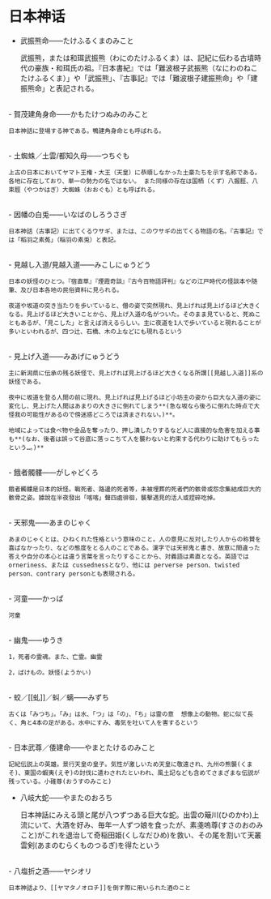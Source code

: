 # 日本神话

- 武振熊命——たけふるくまのみこと
    
    武振熊，または和珥武振熊（わにのたけふるくま）は、記紀に伝わる古墳時代の豪族・和珥氏の祖。『日本書紀』では「難波根子武振熊（なにわのねこたけふるくま）」や「武振熊」、『古事記』では「難波根子建振熊命」や「建振熊命」と表記される。
<br>
- 賀茂建角身命——かもたけつぬみのみこと
    
    日本神話に登場する神である。鴨建角身命とも呼ばれる。
<br>
- 土蜘蛛／土雲/都知久母——つちぐも
    
    上古の日本においてヤマト王権・大王（天皇）に恭順しなかった土豪たちを示す名称である。 各地に存在しており、単一の勢力の名ではない。 また同様の存在は国栖（くず）八握脛、八束脛（やつかはぎ）大蜘蛛（おおぐも）とも呼ばれる。
<br>
- 因幡の白兎——いなばのしろうさぎ
    
    日本神話（古事記）に出てくるウサギ、または、このウサギの出てくる物語の名。『古事記』では「稻羽之素菟」（稲羽の素兎）と表記。
<br>
- 見越し入道/見越入道——みこしにゅうどう
    
    日本の妖怪のひとつ。『宿直草』『煙霞奇談』『古今百物語評判』などの江戸時代の怪談本や随筆、及び日本各地の民俗資料に見られる。
    
    夜道や坂道の突き当たりを歩いていると、僧の姿で突然現れ、見上げれば見上げるほど大きくなる。見上げるほど大きいことから、見上げ入道の名がついた。そのまま見ていると、死ぬこともあるが、「見こした」と言えば消えるらしい。主に夜道を1人で歩いていると現れることが多いといわれるが、四つ辻、石橋、木の上などにも現れるという
<br>
- 見上げ入道——みあげにゅうどう
    
    主に新潟県に伝承の残る妖怪で、見上げれば見上げるほど大きくなる所謂[[見越し入道]]系の妖怪である。
    
    夜中に坂道を登る人間の前に現れ、見上げれば見上げるほど小坊主の姿から巨大な入道の姿に変化し、見上げた人間はあまりの大きさに倒れてしまう**(急な坂なら後ろに倒れた時点で大怪我の可能性があるので傍迷惑どころでは済まされない。)**。
    
    地域によっては食べ物や金品を奪ったり、押し潰したりするなど人に直接的な危害を加える事も**(なお、後者は誤って谷底に落っこちて人を襲わないと約束する代わりに助けてもらったという…。)**
<br>
- 餓者髑髏——がしゃどくろ
    
    餓者髑髏是日本的妖怪。戰死者、路邊的死者等，未被埋葬的死者們的骸骨或怨念集結成巨大的骸骨之姿。據說在半夜發出「喀喀」聲四處徘徊，襲擊遇見的活人或捏碎吃掉。
<br>
- 天邪鬼——あまのじゃく
    
    あまのじゃくとは、ひねくれた性格という意味のこと。人の意見に反対したり人からの称賛を喜ばなかったり、などの態度をとる人のことである。漢字では天邪鬼と書き、故意に間違った答えや自分の本心とは違う言葉を言ったりすることから、対義語は素直となる。英語では orneriness、または cussednessとなり、他には perverse person、twisted person、contrary personとも表現される。
<br>
- 河童——かっぱ
    
    河童
<br>
- 幽鬼——ゆうき
    
    1，死者の霊魂。また、亡霊。幽霊
    
    2，ばけもの。妖怪(ようかい)
<br>
- 蛟／[[虬]]／虯／螭——みずち
    
    古くは「みつち」。「み」は水、「つ」は「の」、「ち」は霊の意  想像上の動物。蛇に似て長く、角と4本の足がある。水中にすみ、毒気を吐いて人を害するという
<br>
- 日本武尊／倭建命——やまとたけるのみこと
    
    記紀伝説上の英雄。景行天皇の皇子。気性が激しいため天皇に敬遠され、九州の熊襲(くまそ)、東国の蝦夷(えぞ)の討伐に遣わされたといわれ、風土記なども含めてさまざまな伝説が残っている。小碓尊(おうすのみこと)
    
- 八岐大蛇——やまたのおろち
    
    日本神話にみえる頭と尾が八つずつある巨大な蛇。出雲の簸川(ひのかわ)上流にいて、大酒を好み、毎年一人ずつ娘を食ったが、素戔嗚尊(すさのおのみこと)がこれを退治して奇稲田姫(くしなだひめ)を救い、その尾を割いて天叢雲剣(あまのむらくものつるぎ)を得たという
<br>
- 八塩折之酒——ヤシオリ
    
    日本神話より、[[ヤマタノオロチ]]を倒す際に用いられた酒のこと